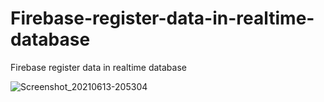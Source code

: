 # Firebase-register-data-in-realtime-database
Firebase register data in realtime database

![Screenshot_20210613-205304](https://user-images.githubusercontent.com/73543054/121813642-8e4e9580-cc8a-11eb-9b14-e97ee6acfd27.png)


